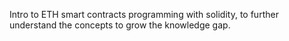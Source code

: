 Intro to ETH smart contracts programming with solidity, to further understand the concepts to grow the knowledge gap.

